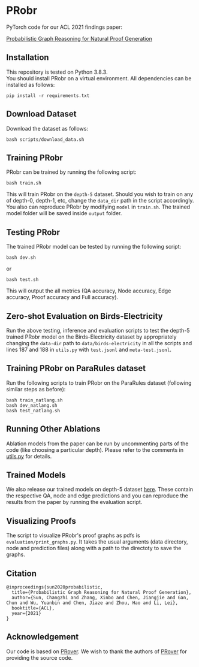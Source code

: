 # PRobr
PyTorch code for our ACL 2021 findings paper:

[Probabilistic Graph Reasoning for Natural Proof Generation](https://arxiv.org/abs/2107.02418)



## Installation
This repository is tested on Python 3.8.3.  
You should install PRobr on a virtual environment. All dependencies can be installed as follows:
```
pip install -r requirements.txt
```

## Download Dataset
Download the dataset as follows:
```
bash scripts/download_data.sh
```

## Training PRobr
PRobr can be trained by running the following script:
```
bash train.sh
```
This will train PRobr on the ```depth-5``` dataset. Should you wish to train on any of depth-0, depth-1, etc, change the ```data_dir``` path in the script accordingly.  
You also can reproduce PRobr by modifying ```model``` in ```train.sh```.
The trained model folder will be saved inside ```output``` folder.

## Testing PRobr

The trained PRobr model can be tested by running the following script:
```
bash dev.sh
```
or
```
bash test.sh
```
This will output the all metrics (QA accuracy, Node accuracy, Edge accuracy, Proof accuracy and Full accuracy).

## Zero-shot Evaluation on Birds-Electricity
Run the above testing, inference and evaluation scripts to test the depth-5 trained PRobr model on the Birds-Electricity dataset by appropriately changing the ```data-dir``` path to ```data/birds-electricity``` in all the scripts and lines 187 and 188 in ```utils.py``` with ```test.jsonl``` and ```meta-test.jsonl```.


## Training PRobr on ParaRules dataset
Run the following scripts to train PRobr on the ParaRules dataset (following similar steps as before):
```
bash train_natlang.sh
bash dev_natlang.sh
bash test_natlang.sh
```


## Running Other Ablations
Ablation models from the paper can be run by uncommenting parts of the code (like choosing a particular depth). Please refer to the comments in [utils.py](./utils.py) for details.

## Trained Models
We also release our trained models on depth-5 dataset [here](http://sf3-ttcdn-tos.pstatp.com/obj/nlp-opensource/acl2021/PRobr/probr-trained-on-d5.tgz). These contain the respective QA, node and edge predictions and you can reproduce the results from the paper by running the evaluation script.

## Visualizing Proofs
The script to visualize PRobr's proof graphs as pdfs is ```evaluation/print_graphs.py```. It takes the usual arguments (data directory, node and prediction files) along with a path to the directoty to save the graphs.

## Citation
```
@inproceedings{sun2020probabilistic,
  title={Probabilistic Graph Reasoning for Natural Proof Generation},
  author={Sun, Changzhi and Zhang, Xinbo and Chen, Jiangjie and Gan, Chun and Wu, Yuanbin and Chen, Jiaze and Zhou, Hao and Li, Lei},
  booktitle={ACL},
  year={2021}
}
```

## Acknowledgement
Our code is based on [PRover](https://github.com/swarnaHub/PRover). We wish to thank the authors of [PRover](https://github.com/swarnaHub/PRover) for providing the source code.
